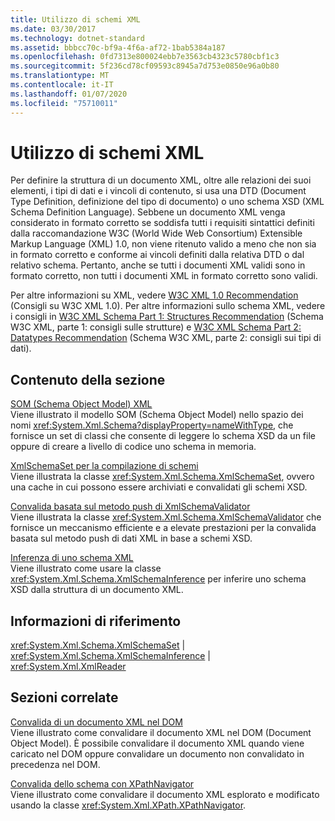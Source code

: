 ```yaml
---
title: Utilizzo di schemi XML
ms.date: 03/30/2017
ms.technology: dotnet-standard
ms.assetid: bbbcc70c-bf9a-4f6a-af72-1bab5384a187
ms.openlocfilehash: 0fd7313e800024ebb7e3563cb4323c5780cbf1c3
ms.sourcegitcommit: 5f236cd78cf09593c8945a7d753e0850e96a0b80
ms.translationtype: MT
ms.contentlocale: it-IT
ms.lasthandoff: 01/07/2020
ms.locfileid: "75710011"
---
```

# <a name="working-with-xml-schemas"></a>Utilizzo di schemi XML
Per definire la struttura di un documento XML, oltre alle relazioni dei suoi elementi, i tipi di dati e i vincoli di contenuto, si usa una DTD (Document Type Definition, definizione del tipo di documento) o uno schema XSD (XML Schema Definition Language). Sebbene un documento XML venga considerato in formato corretto se soddisfa tutti i requisiti sintattici definiti dalla raccomandazione W3C (World Wide Web Consortium) Extensible Markup Language (XML) 1.0, non viene ritenuto valido a meno che non sia in formato corretto e conforme ai vincoli definiti dalla relativa DTD o dal relativo schema. Pertanto, anche se tutti i documenti XML validi sono in formato corretto, non tutti i documenti XML in formato corretto sono validi.  
  
 Per altre informazioni su XML, vedere [W3C XML 1.0 Recommendation](https://www.w3.org/TR/REC-xml/) (Consigli su W3C XML 1.0). Per altre informazioni sullo schema XML, vedere i consigli in [W3C XML Schema Part 1: Structures Recommendation](https://www.w3.org/TR/xmlschema-1/) (Schema W3C XML, parte 1: consigli sulle strutture) e [W3C XML Schema Part 2: Datatypes Recommendation](https://www.w3.org/TR/xmlschema-2/) (Schema W3C XML, parte 2: consigli sui tipi di dati).  
  
## <a name="in-this-section"></a>Contenuto della sezione  
 [SOM (Schema Object Model) XML](../../../../docs/standard/data/xml/xml-schema-object-model-som.md)  
 Viene illustrato il modello SOM (Schema Object Model) nello spazio dei nomi <xref:System.Xml.Schema?displayProperty=nameWithType>, che fornisce un set di classi che consente di leggere lo schema XSD da un file oppure di creare a livello di codice uno schema in memoria.  
  
 [XmlSchemaSet per la compilazione di schemi](../../../../docs/standard/data/xml/xmlschemaset-for-schema-compilation.md)  
 Viene illustrata la classe <xref:System.Xml.Schema.XmlSchemaSet>, ovvero una cache in cui possono essere archiviati e convalidati gli schemi XSD.  
  
 [Convalida basata sul metodo push di XmlSchemaValidator](../../../../docs/standard/data/xml/xmlschemavalidator-push-based-validation.md)  
 Viene illustrata la classe <xref:System.Xml.Schema.XmlSchemaValidator> che fornisce un meccanismo efficiente e a elevate prestazioni per la convalida basata sul metodo push di dati XML in base a schemi XSD.  
  
 [Inferenza di uno schema XML](../../../../docs/standard/data/xml/inferring-an-xml-schema.md)  
 Viene illustrato come usare la classe <xref:System.Xml.Schema.XmlSchemaInference> per inferire uno schema XSD dalla struttura di un documento XML.  
  
## <a name="reference"></a>Informazioni di riferimento  
 <xref:System.Xml.Schema.XmlSchemaSet> &#124; <xref:System.Xml.Schema.XmlSchemaInference> &#124; <xref:System.Xml.XmlReader>  
  
## <a name="related-sections"></a>Sezioni correlate  
 [Convalida di un documento XML nel DOM](../../../../docs/standard/data/xml/validating-an-xml-document-in-the-dom.md)  
 Viene illustrato come convalidare il documento XML nel DOM (Document Object Model). È possibile convalidare il documento XML quando viene caricato nel DOM oppure convalidare un documento non convalidato in precedenza nel DOM.  
  
 [Convalida dello schema con XPathNavigator](../../../../docs/standard/data/xml/schema-validation-using-xpathnavigator.md)  
 Viene illustrato come convalidare il documento XML esplorato e modificato usando la classe <xref:System.Xml.XPath.XPathNavigator>.
